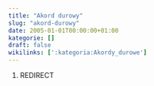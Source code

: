 ```yaml
---
title: "Akord durowy"
slug: "akord-durowy"
date: 2005-01-01T00:00:00+01:00
kategorie: []
draft: false
wikilinks: [':kategoria:Akordy_durowe']
---
```

1.  REDIRECT 